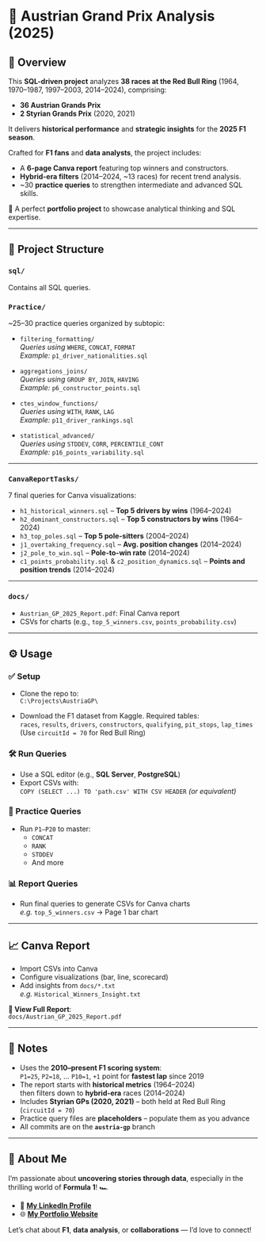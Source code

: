 # 🏁 Austrian Grand Prix Analysis (2025)

## 🧠 Overview

This **SQL-driven project** analyzes **38 races at the Red Bull Ring** (1964, 1970–1987, 1997–2003, 2014–2024), comprising:

- **36 Austrian Grands Prix**
- **2 Styrian Grands Prix** (2020, 2021)

It delivers **historical performance** and **strategic insights** for the **2025 F1 season**.

Crafted for **F1 fans** and **data analysts**, the project includes:

- A **6-page Canva report** featuring top winners and constructors.
- **Hybrid-era filters** (2014–2024, ~13 races) for recent trend analysis.
- ~30 **practice queries** to strengthen intermediate and advanced SQL skills.

🎯 A perfect **portfolio project** to showcase analytical thinking and SQL expertise.

---

## 📂 Project Structure

### `sql/`
Contains all SQL queries.

### `Practice/`
~25–30 practice queries organized by subtopic:

- `filtering_formatting/`  
  *Queries using* `WHERE`, `CONCAT`, `FORMAT`  
  _Example:_ `p1_driver_nationalities.sql`

- `aggregations_joins/`  
  *Queries using* `GROUP BY`, `JOIN`, `HAVING`  
  _Example:_ `p6_constructor_points.sql`

- `ctes_window_functions/`  
  *Queries using* `WITH`, `RANK`, `LAG`  
  _Example:_ `p11_driver_rankings.sql`

- `statistical_advanced/`  
  *Queries using* `STDDEV`, `CORR`, `PERCENTILE_CONT`  
  _Example:_ `p16_points_variability.sql`

---

### `CanvaReportTasks/`
7 final queries for Canva visualizations:

- `h1_historical_winners.sql` – **Top 5 drivers by wins** (1964–2024)
- `h2_dominant_constructors.sql` – **Top 5 constructors by wins** (1964–2024)
- `h3_top_poles.sql` – **Top 5 pole-sitters** (2004–2024)
- `j1_overtaking_frequency.sql` – **Avg. position changes** (2014–2024)
- `j2_pole_to_win.sql` – **Pole-to-win rate** (2014–2024)
- `c1_points_probability.sql` & `c2_position_dynamics.sql` – **Points and position trends** (2014–2024)

---

### `docs/`
- `Austrian_GP_2025_Report.pdf`: Final Canva report  
- CSVs for charts (e.g., `top_5_winners.csv`, `points_probability.csv`)

---

## ⚙️ Usage

### ✅ Setup

- Clone the repo to:  
  `C:\Projects\AustriaGP\`

- Download the F1 dataset from Kaggle. Required tables:  
  `races`, `results`, `drivers`, `constructors`, `qualifying`, `pit_stops`, `lap_times`  
  (Use `circuitId = 70` for Red Bull Ring)

### 🛠️ Run Queries

- Use a SQL editor (e.g., **SQL Server**, **PostgreSQL**)
- Export CSVs with:  
  `COPY (SELECT ...) TO 'path.csv' WITH CSV HEADER` *(or equivalent)*

### 🧪 Practice Queries

- Run `P1–P20` to master:
  - `CONCAT`
  - `RANK`
  - `STDDEV`
  - And more

### 📊 Report Queries

- Run final queries to generate CSVs for Canva charts  
  _e.g._ `top_5_winners.csv` → Page 1 bar chart

---

## 📈 Canva Report

- Import CSVs into Canva
- Configure visualizations (bar, line, scorecard)
- Add insights from `docs/*.txt`  
  _e.g._ `Historical_Winners_Insight.txt`

**📄 View Full Report**:  
`docs/Austrian_GP_2025_Report.pdf`

---

## 📝 Notes

- Uses the **2010–present F1 scoring system**:  
  `P1=25`, `P2=18`, … `P10=1`, `+1` point for **fastest lap** since 2019
- The report starts with **historical metrics** (1964–2024)  
  then filters down to **hybrid-era** races (2014–2024)
- Includes **Styrian GPs (2020, 2021)** – both held at Red Bull Ring (`circuitId = 70`)
- Practice query files are **placeholders** – populate them as you advance
- All commits are on the **`austria-gp`** branch

---

## 👤 About Me

I’m passionate about **uncovering stories through data**, especially in the thrilling world of **Formula 1**! 🏎️

- 📌 [**My LinkedIn Profile**](http://www.linkedin.com/in/matias-rossi-95-data-strength)  
- 🌐 [**My Portfolio Website**](https://matirossi87mr.wixsite.com/matiasrossi-porfolio)

Let’s chat about **F1**, **data analysis**, or **collaborations** — I’d love to connect!
